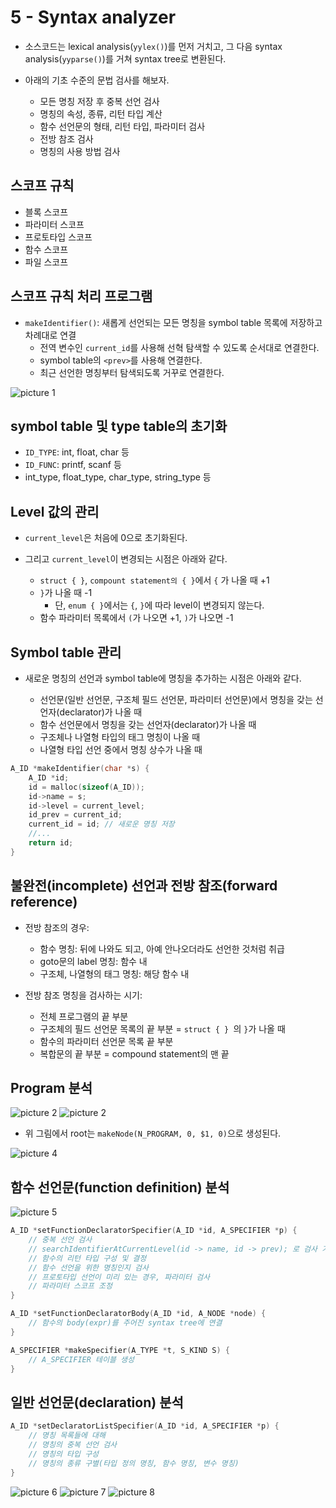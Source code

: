 # 5 - Syntax analyzer

- 소스코드는 lexical analysis(`yylex()`)를 먼저 거치고, 그 다음 syntax analysis(`yyparse()`)를 거쳐 syntax tree로 변환된다.

- 아래의 기초 수준의 문법 검사를 해보자.

  - 모든 명칭 저장 후 중복 선언 검사
  - 명칭의 속성, 종류, 리턴 타입 계산
  - 함수 선언문의 형태, 리턴 타입, 파라미터 검사
  - 전방 참조 검사
  - 명칭의 사용 방법 검사

## 스코프 규칙

- 블록 스코프
- 파라미터 스코프
- 프로토타입 스코프
- 함수 스코프
- 파일 스코프

## 스코프 규칙 처리 프로그램

- `makeIdentifier()`: 새롭게 선언되는 모든 명칭을 symbol table 목록에 저장하고 차례대로 연결
  - 전역 변수인 `current_id`를 사용해 선혁 탐색할 수 있도록 순서대로 연결한다.
  - symbol table의 `<prev>`를 사용해 연결한다.
  - 최근 선언한 명칭부터 탐색되도록 거꾸로 연결한다.

![picture 1](../../../images/TMP_COMP_4.png)

## symbol table 및 type table의 초기화

- `ID_TYPE`: int, float, char 등
- `ID_FUNC`: printf, scanf 등
- int_type, float_type, char_type, string_type 등

## Level 값의 관리

- `current_level`은 처음에 0으로 초기화된다.
- 그리고 `current_level`이 변경되는 시점은 아래와 같다.

  - `struct { }`, `compount statement의 { }`에서 `{` 가 나올 때 +1
  - `}`가 나올 때 -1
    - 단, `enum { }`에서는 `{`, `}`에 따라 level이 변경되지 않는다.
  - 함수 파라미터 목록에서 `(`가 나오면 +1, `)`가 나오면 -1

## Symbol table 관리

- 새로운 명칭의 선언과 symbol table에 명칭을 추가하는 시점은 아래와 같다.

  - 선언문(일반 선언문, 구조체 필드 선언문, 파라미터 선언문)에서 명칭을 갖는 선언자(declarator)가 나올 때
  - 함수 선언문에서 명칭을 갖는 선언자(declarator)가 나올 때
  - 구조체나 나열형 타입의 태그 명칭이 나올 때
  - 나열형 타입 선언 중에서 명칭 상수가 나올 때

```c
A_ID *makeIdentifier(char *s) {
	A_ID *id;
	id = malloc(sizeof(A_ID));
	id->name = s;
	id->level = current_level;
	id_prev = current_id;
	current_id = id; // 새로운 명칭 저장
	//...
	return id;
}
```

## 불완전(incomplete) 선언과 전방 참조(forward reference)

- 전방 참조의 경우:

  - 함수 명칭: 뒤에 나와도 되고, 아예 안나오더라도 선언한 것처럼 취급
  - goto문의 label 명칭: 함수 내
  - 구조체, 나열형의 태그 명칭: 해당 함수 내

- 전방 참조 명칭을 검사하는 시기:

  - 전체 프로그램의 끝 부분
  - 구조체의 필드 선언문 목록의 끝 부분 = `struct { } `의 `}`가 나올 때
  - 함수의 파라미터 선언문 목록 끝 부분
  - 복합문의 끝 부분 = compound statement의 맨 끝

## Program 분석

![picture 2](../../../images/TMP_COMP_5.png)
![picture 2](../../../images/TMP_COMP_6.png)

- 위 그림에서 root는 `makeNode(N_PROGRAM, 0, $1, 0)`으로 생성된다.

![picture 4](../../../images/TMP_COMP_7.png)

## 함수 선언문(function definition) 분석

![picture 5](../../../images/TMP_COMP_8.png)

```c
A_ID *setFunctionDeclaratorSpecifier(A_ID *id, A_SPECIFIER *p) {
	// 중복 선언 검사
	// searchIdentifierAtCurrentLevel(id -> name, id -> prev); 로 검사 가능
	// 함수의 리턴 타입 구성 및 결정
	// 함수 선언을 위한 명칭인지 검사
	// 프로토타입 선언이 미리 있는 경우, 파라미터 검사
	// 파라미터 스코프 조정
}

A_ID *setFunctionDeclaratorBody(A_ID *id, A_NODE *node) {
	// 함수의 body(expr)를 주어진 syntax tree에 연결
}

A_SPECIFIER *makeSpecifier(A_TYPE *t, S_KIND S) {
	// A_SPECIFIER 테이블 생성
}
```

## 일반 선언문(declaration) 분석

```c
A_ID *setDeclaratorListSpecifier(A_ID *id, A_SPECIFIER *p) {
	// 명칭 목록들에 대해
	// 명칭의 중복 선언 검사
	// 명칭의 타입 구성
	// 명칭의 종류 구별(타입 정의 명칭, 함수 명칭, 변수 명칭)
}
```

![picture 6](../../../images/TMP_COMP_9.png)
![picture 7](../../../images/TMP_COMP_10.png)
![picture 8](../../../images/TMP_COMP_11.png)
